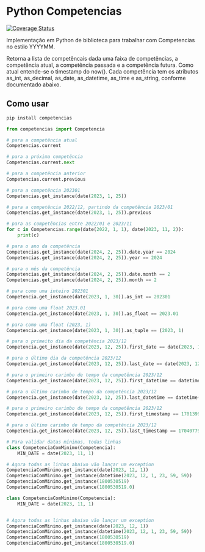 # Python Competencias

[![Coverage Status](https://coveralls.io/repos/github/lais-huol/py-competencias/badge.svg?branch=main)](https://coveralls.io/github/lais-huol/py-competencias?branch=main)

Implementação em Python de biblioteca para trabalhar com Competencias no estilo YYYYMM.

Retorna a lista de competêncais dada uma faixa de competências, a competência atual, a competência passada e a competência futura. Como atual entende-se o timestamp do now(). Cada competência tem os atributos as_int, as_decimal, as_date, as_datetime, as_time e as_string, conforme documentado abaixo.

## Como usar

```bash
pip install competencias
```

```python
from competencias import Competencia

# para a competência atual
Competencias.current

# para a próxima competência
Competencias.current.next

# para a competência anterior
Competencias.current.previous

# para a competência 202301
Competencias.get_instance(date(2023, 1, 25))

# para a competência 2022/12, partindo da competência 2023/01
Competencias.get_instance(date(2023, 1, 25)).previous

# para as competências entre 2022/01 e 2023/11
for c in Competencias.range(date(2022, 1, 1), date(2023, 11, 2)):
    print(c)

# para o ano da competência
Competencias.get_instance(date(2024, 2, 25)).date.year == 2024
Competencias.get_instance(date(2024, 2, 25)).year == 2024

# para o mês da competência
Competencias.get_instance(date(2024, 2, 25)).date.month == 2
Competencias.get_instance(date(2024, 2, 25)).month == 2

# para como uma inteiro 202301
Competencia.get_instance(date(2023, 1, 30)).as_int == 202301

# para como uma float 2023.01
Competencia.get_instance(date(2023, 1, 30)).as_float == 2023.01

# para como uma float (2023, 1)
Competencia.get_instance(date(2023, 1, 30)).as_tuple == (2023, 1)

# para o primeito dia da competência 2023/12
Competencia.get_instance(date(2023, 12, 25)).first_date == date(2023, 12, 1)

# para o último dia da competência 2023/12
Competencia.get_instance(date(2023, 12, 25)).last_date == date(2023, 12, 31)

# para o primeiro carimbo de tempo da competência 2023/12
Competencia.get_instance(date(2023, 12, 25)).first_datetime == datetime(2023, 12, 1, 0, 0, 0)

# para o último carimbo de tempo da competência 2023/12
Competencia.get_instance(date(2023, 12, 25)).last_datetime == datetime(2023, 12, 31, 23, 59, 59)

# para o primeiro carimbo de tempo da competência 2023/12
Competencia.get_instance(date(2023, 12, 25)).first_timestamp == 1701399600.0

# para o último carimbo de tempo da competência 2023/12
Competencia.get_instance(date(2023, 12, 25)).last_timestamp == 1704077999.0

# Para validar datas mínimas, todas linhas
class CompetenciaComMinimo(Competencia):
    MIN_DATE = date(2023, 11, 1)

# Agora todas as linhas abaixo vão lançar um exception
CompetenciaComMinimo.get_instance(date(2023, 12, 1))
CompetenciaComMinimo.get_instance(datetime(2023, 12, 1, 23, 59, 59))
CompetenciaComMinimo.get_instance(1800530519)
CompetenciaComMinimo.get_instance(1800530519.0)

class CompetenciaComMinimo(Competencia):
    MIN_DATE = date(2023, 11, 1)


# Agora todas as linhas abaixo vão lançar um exception
CompetenciaComMinimo.get_instance(date(2023, 12, 1))
CompetenciaComMinimo.get_instance(datetime(2023, 12, 1, 23, 59, 59))
CompetenciaComMinimo.get_instance(1800530519)
CompetenciaComMinimo.get_instance(1800530519.0)


```

